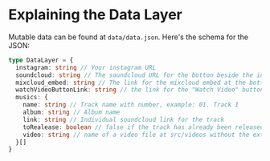 # Explaining the Data Layer

  Mutable data can be found at `data/data.json`. Here's the schema for the JSON:

  ```typescript
  type DataLayer = {
    instagram: string // Your instagram URL
    soundcloud: string // The soundcloud URL for the botton beside the instagram button
    mixcloud_embed: string // The link for the mixcloud embed at the bottom of the page
    watchVideoButtonLink: string // the link for the "Watch Video" button
    musics: {
      name: string // Track name with number, example: 01. Track 1
      album: string // Album name
      link: string // Individual soundcloud link for the track
      toRealease: boolean // false if the track has already been released
      video: string // name of a video file at src/videos without the extension
    }[]
  }
  ```